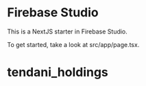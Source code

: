 # Firebase Studio

This is a NextJS starter in Firebase Studio.

To get started, take a look at src/app/page.tsx.
# tendani_holdings
